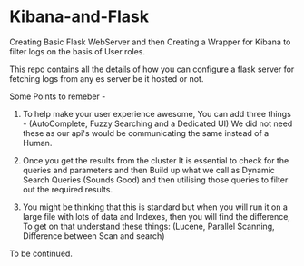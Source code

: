 # Kibana-and-Flask

Creating Basic Flask WebServer and then Creating a Wrapper for Kibana to filter logs on the basis of User roles.

This repo contains all the details of how you can configure a flask server for fetching logs from any es server be it hosted or not.

Some Points to remeber - 

1. To help make your user experience awesome, You can add three things - (AutoComplete, Fuzzy Searching and a Dedicated UI) We did not need these as our api's would be communicating the same instead of a Human.

2. Once you get the results from the cluster It is essential to check for the queries and parameters and then Build up what we call as Dynamic Search Queries (Sounds Good) and then utilising those queries to filter out the required results.

3. You might be thinking that this is standard but when you will run it on a large file with lots of data and Indexes, then you will find the difference, To get on that understand these things: (Lucene, Parallel Scanning, Difference between Scan and search)

To be continued.

